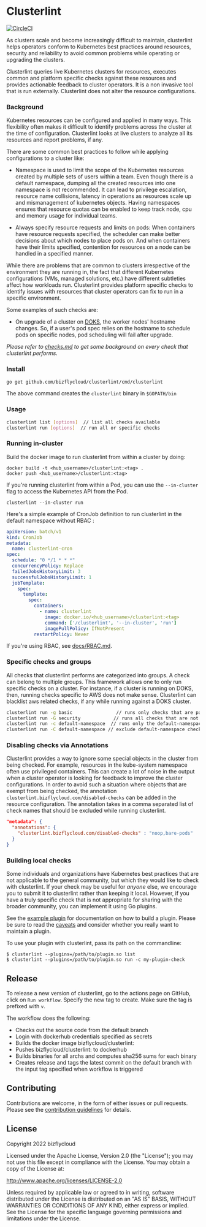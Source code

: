 # Clusterlint

[![CircleCI](https://circleci.com/gh/bizflycloud/clusterlint.svg?style=svg)](https://circleci.com/gh/bizflycloud/clusterlint)

As clusters scale and become increasingly difficult to maintain, clusterlint helps operators conform to Kubernetes best practices around resources, security and reliability to avoid common problems while operating or upgrading the clusters.

Clusterlint queries live Kubernetes clusters for resources, executes common and platform specific checks against these resources and provides actionable feedback to cluster operators.  It is a non invasive tool that is run externally. Clusterlint does not alter the resource configurations.

### Background

Kubernetes resources can be configured and applied in many ways. This flexibility often makes it difficult to identify problems across the cluster at the time of configuration. Clusterlint looks at live clusters to analyze all its resources and report problems, if any.

There are some common best practices to follow while applying configurations to a cluster like:

- Namespace is used to limit the scope of the Kubernetes resources created by multiple sets of users within a team. Even though there is a default namespace, dumping all the created resources into one namespace is not recommended. It can lead to privilege escalation, resource name collisions, latency in operations as resources scale up and mismanagement of kubernetes objects. Having namespaces ensures that resource quotas can be enabled to keep track node, cpu and memory usage for individual teams.

- Always specify resource requests and limits on pods: When containers have resource requests specified, the scheduler can make better decisions about which nodes to place pods on. And when containers have their limits specified, contention for resources on a node can be handled in a specified manner.

While there are problems that are common to clusters irrespective of the environment they are running in, the fact that different Kubernetes configurations (VMs, managed solutions, etc.) have different subtleties affect how workloads run. Clusterlint provides platform specific checks to identify issues with resources that cluster operators can fix to run in a specific environment.

Some examples of such checks are:

- On upgrade of a cluster on [DOKS](https://www.bizflycloud.com/products/kubernetes/), the worker nodes' hostname changes. So, if a user's pod spec relies on the hostname to schedule pods on specific nodes, pod scheduling will fail after upgrade.

*Please refer to [checks.md](https://github.com/bizflycloud/clusterlint/blob/master/checks.md) to get some background on every check that clusterlint performs.*

### Install

```bash
go get github.com/bizflycloud/clusterlint/cmd/clusterlint
```

The above command creates the `clusterlint` binary in `$GOPATH/bin`

### Usage

```bash
clusterlint list [options]  // list all checks available
clusterlint run [options]  // run all or specific checks
```

### Running in-cluster

Build the docker image to run clusterlint from within a cluster by doing:

```shell
docker build -t <hub_username>/clusterlint:<tag> .
docker push <hub_username>/clusterlint:<tag>
```

If you're running clusterlint from within a Pod, you can use the `--in-cluster` flag to access the Kubernetes API from the Pod.

```
clusterlint --in-cluster run
```

Here's a simple example of CronJob definition to run clusterlint in the default namespace without RBAC : 

```yaml
apiVersion: batch/v1
kind: CronJob
metadata:
  name: clusterlint-cron
spec:
  schedule: "0 */1 * * *"
  concurrencyPolicy: Replace
  failedJobsHistoryLimit: 3
  successfulJobsHistoryLimit: 1
  jobTemplate:
    spec:
      template:
        spec:
          containers:
            - name: clusterlint
              image: docker.io/<hub_username>/clusterlint:<tag>
              command: ['/clusterlint', '--in-cluster', 'run']
              imagePullPolicy: IfNotPresent
          restartPolicy: Never
```

If you're using RBAC, see [docs/RBAC.md](docs/RBAC.md).

### Specific checks and groups

All checks that clusterlint performs are categorized into groups. A check can belong to multiple groups. This framework allows one to only run specific checks on a cluster. For instance, if a cluster is running on DOKS, then, running checks specific to AWS does not make sense. Clusterlint can blacklist aws related checks, if any while running against a DOKS cluster.

```bash
clusterlint run -g basic                // runs only checks that are part of the basic group
clusterlint run -G security            // runs all checks that are not part of the security group
clusterlint run -c default-namespace  // runs only the default-namespace check
clusterlint run -C default-namespace // exclude default-namespace check
```

### Disabling checks via Annotations

Clusterlint provides a way to ignore some special objects in the cluster from being checked. For example, resources in the kube-system namespace often use privileged containers. This can create a lot of noise in the output when a cluster operator is looking for feedback to improve the cluster configurations. In order to avoid such a situation where objects that are exempt from being checked, the annotation `clusterlint.bizflycloud.com/disabled-checks` can be added in the resource configuration. The annotation takes in a comma separated list of check names that should be excluded while running clusterlint.

```json
"metadata": {
  "annotations": {
    "clusterlint.bizflycloud.com/disabled-checks" : "noop,bare-pods"
  }
}
```

### Building local checks

Some individuals and organizations have Kubernetes best practices that are not
applicable to the general community, but which they would like to check with
clusterlint. If your check may be useful for *anyone* else, we encourage you to
submit it to clusterlint rather than keeping it local. However, if you have a
truly specific check that is not appropriate for sharing with the broader
community, you can implement it using Go plugins.

See the [example plugin](example-plugin) for documentation on how to build a
plugin. Please be sure to read the [caveats](example-plugin/README.md#caveats)
and consider whether you really want to maintain a plugin.

To use your plugin with clusterlint, pass its path on the commandline:

```console
$ clusterlint --plugins=/path/to/plugin.so list
$ clusterlint --plugins=/path/to/plugin.so run -c my-plugin-check
```

## Release

To release a new version of clusterlint, go to the actions page on GitHub, click on `Run workflow`.
Specify the new tag to create. Make sure the tag is prefixed with `v`.

The workflow does the following:

- Checks out the source code from the default branch
- Login with dockerhub credentials specified as secrets
- Builds the docker image bizflycloud/clusterlint:<tag>
- Pushes bizflycloud/clusterlint:<tag> to dockerhub
- Builds binaries for all archs and computes sha256 sums for each binary
- Creates release and tags the latest commit on the default branch with the input tag specified when workflow is triggered

## Contributing

Contributions are welcome, in the form of either issues or pull requests. Please
see the [contribution guidelines](CONTRIBUTING.md) for details.

## License

Copyright 2022 bizflycloud

Licensed under the Apache License, Version 2.0 (the "License");
you may not use this file except in compliance with the License.
You may obtain a copy of the License at:

http://www.apache.org/licenses/LICENSE-2.0

Unless required by applicable law or agreed to in writing, software
distributed under the License is distributed on an "AS IS" BASIS,
WITHOUT WARRANTIES OR CONDITIONS OF ANY KIND, either express or implied.
See the License for the specific language governing permissions and
limitations under the License.
